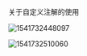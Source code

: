 关于自定义注解的使用



![1541732448097](.\工资积累\image\1541732448097.png)

![1541732510060](.\工资积累\images\1541732510060.png)

